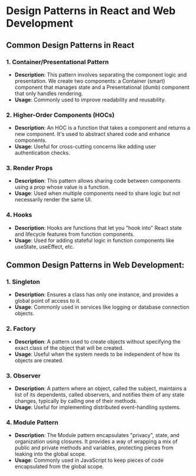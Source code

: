 # Design Patterns in React and Web Development

## Common Design Patterns in React

### 1. Container/Presentational Pattern

- **Description**: This pattern involves separating the component logic and presentation. We create two components: a Container (smart) component that manages state and a Presentational (dumb) component that only handles rendering.
- **Usage**: Commonly used to improve readability and reusability.

### 2. Higher-Order Components (HOCs)

- **Description**: An HOC is a function that takes a component and returns a new component. It's used to abstract shared code and enhance components.
- **Usage**: Useful for cross-cutting concerns like adding user authentication checks.

### 3. Render Props

- **Description**: This pattern allows sharing code between components using a prop whose value is a function.
- **Usage**: Used when multiple components need to share logic but not necessarily render the same UI.

### 4. Hooks

- **Description**: Hooks are functions that let you "hook into" React state and lifecycle features from function components.
- **Usage**: Used for adding stateful logic in function components like useState, useEffect, etc.

## Common Design Patterns in Web Development:

### 1. Singleton

- **Description**: Ensures a class has only one instance, and provides a global point of access to it.
- **Usage**: Commonly used in services like logging or database connection objects.

### 2. Factory

- **Description**: A pattern used to create objects without specifying the exact class of the object that will be created.
- **Usage**: Useful when the system needs to be independent of how its objects are created.

### 3. Observer

- **Description**: A pattern where an object, called the subject, maintains a list of its dependents, called observers, and notifies them of any state changes, typically by calling one of their methods.
- **Usage**: Useful for implementing distributed event-handling systems.

### 4. Module Pattern

- **Description**: The Module pattern encapsulates "privacy", state, and organization using closures. It provides a way of wrapping a mix of public and private methods and variables, protecting pieces from leaking into the global scope.
- **Usage**: Commonly used in JavaScript to keep pieces of code encapsulated from the global scope.
